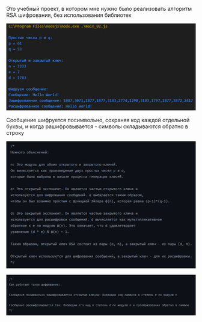 Это учебный проект, в котором мне нужно было реализовать алгоритм RSA шифрования, без использования библиотек

![](RSA-Project/01.png)

Сообщение шифруется посимвольно, сохраняя код каждой отдельной буквы, и когда рашифровывается - символы складываются обратно в строку

![](RSA-Project/02.png)

![](RSA-Project/03.png)
